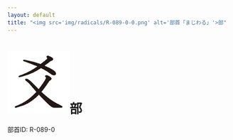 ```yaml
---
layout: default
title: "<img src='img/radicals/R-089-0-0.png' alt='部首「まじわる」'>部"  # glyphをタイトルに使用
---
```


# <img src='img/radicals/R-089-0-0.png' alt='部首「まじわる」'>部
部首ID: R-089-0

